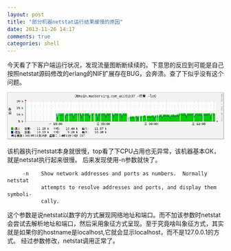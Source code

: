 ```yaml
---
layout: post
title: "部分机器netstat运行结果缓慢的原因"
date: 2013-11-26 14:17
comments: true
categories: shell 
---
```


今天看了下客户端运行状况，发现流量图断断续续的。下意思的反应到可能是自己按照netstat源码修改的erlang的NIF扩展存在BUG，会奔溃。查了下似乎没有这个问题。

![Alt text](/images/evoup/netstat1.png)
<!-- more -->

该机器执行netstat本身就很慢，top看了下CPU占用也无异常，该机器基本OK，就是netstat执行起来很慢。
后来发现使用-n参数就快了。
```
     -n    Show network addresses and ports as numbers.  Normally netstat
           attempts to resolve addresses and ports, and display them symboli‐
           cally.
```
这个参数是说netstat以数字的方式展现网络地址和端口。而不加该参数时netstat会尝试去解析地址和端口，然后采用象征方式呈现。至于究竟啥叫象征方式，其实就是如果你的hostname是localhost,它就会显示localhost，而不是127.0.0.1的方式。
经过参数修改，netstat调用正常了。
